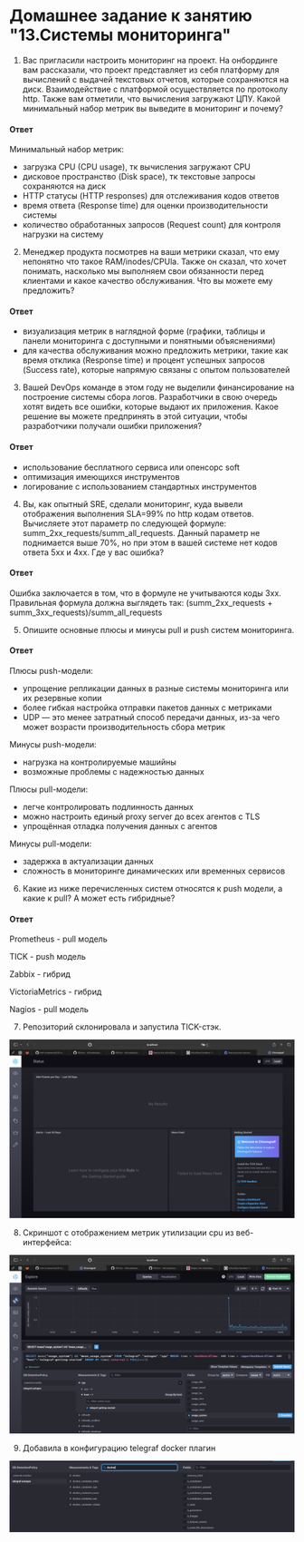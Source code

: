 # Домашнее задание к занятию "13.Системы мониторинга"

1. Вас пригласили настроить мониторинг на проект. На онбординге вам рассказали, что проект представляет из себя платформу для вычислений с выдачей текстовых отчетов, которые сохраняются на диск. Взаимодействие с платформой осуществляется по протоколу http. Также вам отметили, что вычисления загружают ЦПУ. Какой минимальный набор метрик вы выведите в мониторинг и почему?

#### Ответ 

Минимальный набор метрик:

- загрузка CPU (CPU usage), тк вычисления загружают CPU
- дисковое пространство (Disk space), тк текстовые запросы сохраняются на диск
- HTTP статусы (HTTP responses) для отслеживания кодов ответов 
- время ответа (Response time) для оценки производительности системы
- количество обработанных запросов (Request count) для контроля нагрузки на систему


2. Менеджер продукта посмотрев на ваши метрики сказал, что ему непонятно что такое RAM/inodes/CPUla. Также он сказал, что хочет понимать, насколько мы выполняем свои обязанности перед клиентами и какое качество обслуживания. Что вы можете ему предложить?

#### Ответ

- визуализация метрик в наглядной форме (графики, таблицы и панели мониторинга с доступными и понятными объяснениями)
- для качества обслуживания можно предложить метрики, такие как время отклика (Response time) и процент успешных запросов (Success rate), которые напрямую связаны с опытом пользователей


3. Вашей DevOps команде в этом году не выделили финансирование на построение системы сбора логов. Разработчики в свою очередь хотят видеть все ошибки, которые выдают их приложения. Какое решение вы можете предпринять в этой ситуации, чтобы разработчики получали ошибки приложения?

#### Ответ

- использование бесплатного сервиса или опенсорс soft
- оптимизация имеющихся инструментов
- логирование с использованием стандартных инструментов


4. Вы, как опытный SRE, сделали мониторинг, куда вывели отображения выполнения SLA=99% по http кодам ответов. Вычисляете этот параметр по следующей формуле: summ_2xx_requests/summ_all_requests. Данный параметр не поднимается выше 70%, но при этом в вашей системе нет кодов ответа 5xx и 4xx. Где у вас ошибка?

#### Ответ

Ошибка заключается в том, что в формуле не учитываются коды 3xx. Правильная формула должна выглядеть так:
(summ_2xx_requests + summ_3xx_requests)/summ_all_requests


5. Опишите основные плюсы и минусы pull и push систем мониторинга.

#### Ответ

Плюсы push-модели:

- упрощение репликации данных в разные системы мониторинга или их резервные копии
- более гибкая настройка отправки пакетов данных с метриками
- UDP — это менее затратный способ передачи данных, из-за чего может возрасти производительность сбора метрик

Минусы push-модели:

- нагрузка на контролируемые машийны
- возможные проблемы с надежностью данных

Плюсы pull-модели:

- легче контролировать подлинность данных
- можно настроить единый proxy server до всех агентов с TLS
- упрощённая отладка получения данных с агентов

Минусы pull-модели:

- задержка в актуализации данных
- сложность в мониторинге динамических или временных сервисов

6. Какие из ниже перечисленных систем относятся к push модели, а какие к pull? А может есть гибридные?

#### Ответ

Prometheus - pull модель 

TICK - push модель 

Zabbix - гибрид

VictoriaMetrics - гибрид 

Nagios - pull модель

7. Репозиторий склонировала и запустила TICK-стэк. 

![скриншот](./screenshots/7.png)

8. Скриншот с отображением метрик утилизации cpu из веб-интерфейса:

![скриншот](./screenshots/8.png)

9. Добавила в конфигурацию telegraf docker плагин

![скриншот](./screenshots/9.png)

